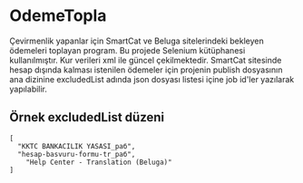 # OdemeTopla

  Çevirmenlik yapanlar için SmartCat ve Beluga sitelerindeki bekleyen ödemeleri toplayan program.
  Bu projede Selenium kütüphanesi kullanılmıştır. Kur verileri xml ile güncel çekilmektedir.
  SmartCat sitesinde hesap dışında kalması istenilen ödemeler için projenin publish dosyasının ana dizinine excludedList adında json dosyası listesi içine job id'ler yazılarak yapılabilir.
  
  ## Örnek excludedList düzeni
  
```
[
  "KKTC BANKACILIK YASASI_раб",
  "hesap-basvuru-formu-tr_раб",
	"Help Center - Translation (Beluga)"
]
```
